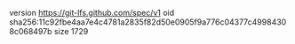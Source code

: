 version https://git-lfs.github.com/spec/v1
oid sha256:11c92fbe4aa7e4c4781a2835f82d50e0905f9a776c04377c49984308c068497b
size 1729
